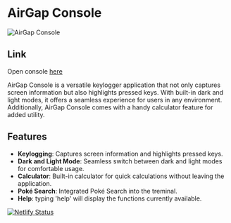 # AirGap Console

![AirGap Console](https://i.imgur.com/VFJAMCL.png)

## Link

Open console [here](https://airgapconsole.netlify.app)

AirGap Console is a versatile keylogger application that not only captures screen information but also highlights pressed keys. With built-in dark and light modes, it offers a seamless experience for users in any environment. Additionally, AirGap Console comes with a handy calculator feature for added utility.

## Features

- **Keylogging**: Captures screen information and highlights pressed keys.
- **Dark and Light Mode**: Seamless switch between dark and light modes for comfortable usage.
- **Calculator**: Built-in calculator for quick calculations without leaving the application.
- **Poké Search**: Integrated Poké Search into the treminal.
- **Help**: typing 'help' will display the functions currently available.

[![Netlify Status](https://api.netlify.com/api/v1/badges/bd7bd613-d7c9-48b7-9891-c5baba20db9c/deploy-status)](https://app.netlify.com/sites/airgapconsole/deploys)